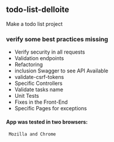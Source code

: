 ## todo-list-delloite

Make a todo list project 

### verify some best practices missing

* Verify security in all requests
* Validation endpoints
* Refactoring
* inclusion Swagger to see API Available
* validate-csrf-tokens
* Specific Controllers 
* Validate tasks name
* Unit Tests
* Fixes in the Front-End
* Specific Pages for exceptions


#### App was tested in two browsers: 
```
 Mozilla and Chrome
```
